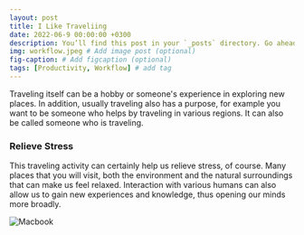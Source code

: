 ```yaml
---
layout: post
title: I Like Traveliing
date: 2022-06-9 00:00:00 +0300
description: You’ll find this post in your `_posts` directory. Go ahead and edit it and re-build the site to see your changes. # Add post description (optional)
img: workflow.jpeg # Add image post (optional)
fig-caption: # Add figcaption (optional)
tags: [Productivity, Workflow] # add tag
---
```


Traveling itself can be a hobby or someone's experience in exploring new places. In addition, usually traveling also has a purpose, for example you want to be someone who helps by traveling in various regions. It can also be called someone who is traveling.

###  Relieve Stress
This traveling activity can certainly help us relieve stress, of course. Many places that you will visit, both the environment and the natural surroundings that can make us feel relaxed. Interaction with various humans can also allow us to gain new experiences and knowledge, thus opening our minds more broadly.

![Macbook]({{site.baseurl}}/assets/img/mac.jpeg)
